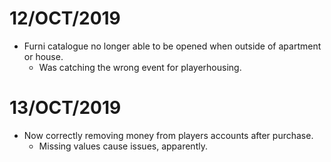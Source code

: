 # 12/OCT/2019

- Furni catalogue no longer able to be opened when outside of apartment or house.
  * Was catching the wrong event for playerhousing.

# 13/OCT/2019

- Now correctly removing money from players accounts after purchase.
  * Missing values cause issues, apparently.